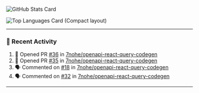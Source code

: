 ![GitHub Stats Card](https://github-readme-stats.vercel.app/api?username=7nohe&count_private=true&theme=react)

![Top Languages Card (Compact layout)](https://github-readme-stats.vercel.app/api/top-langs/?username=7nohe&layout=compact&theme=react)

---

### :koala: Recent Activity

<!--START_SECTION:activity-->
1. 💪 Opened PR [#36](https://github.com/7nohe/openapi-react-query-codegen/pull/36) in [7nohe/openapi-react-query-codegen](https://github.com/7nohe/openapi-react-query-codegen)
2. 💪 Opened PR [#35](https://github.com/7nohe/openapi-react-query-codegen/pull/35) in [7nohe/openapi-react-query-codegen](https://github.com/7nohe/openapi-react-query-codegen)
3. 🗣 Commented on [#18](https://github.com/7nohe/openapi-react-query-codegen/issues/18#issuecomment-1875454355) in [7nohe/openapi-react-query-codegen](https://github.com/7nohe/openapi-react-query-codegen)
4. 🗣 Commented on [#32](https://github.com/7nohe/openapi-react-query-codegen/issues/32#issuecomment-1875452407) in [7nohe/openapi-react-query-codegen](https://github.com/7nohe/openapi-react-query-codegen)
<!--END_SECTION:activity-->

---
